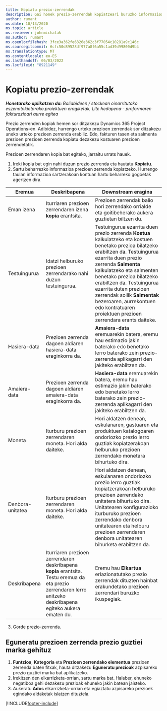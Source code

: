 ```yaml
---
title: Kopiatu prezio-zerrendak
description: Gai honek prezio-zerrendak kopiatzeari buruzko informazioa eskaintzen du Project Operations-en.
author: rumant
ms.date: 10/13/2020
ms.topic: article
ms.reviewer: johnmichalak
ms.author: rumant
ms.openlocfilehash: 3fce3a362fe6326e362c3f77054c10281a9c146c
ms.sourcegitcommit: 6cfc50d89528df977a8f6a55c1ad39d99800d9b4
ms.translationtype: MT
ms.contentlocale: eu-ES
ms.lasthandoff: 06/03/2022
ms.locfileid: "8921149"
---
```

# <a name="copy-price-lists"></a>Kopiatu prezio-zerrendak

_**Honetarako aplikatzen da:** Baliabideen / stockean oinarritutako eszenatokietarako proiektuen eragiketak, Lite hedapena - proformaren fakturazioari aurre egitea_

Prezio zerrenden kopiak hemen sor ditzakezu Dynamics 365 Project Operations-en. Adibidez, hurrengo urteko prezioen zerrendak sor ditzakezu uneko urteko prezioen zerrenda erabiliz.  Edo, fakturen tasen eta salmenta prezioen prezioen zerrenda kopiatu dezakezu kostuaren prezioen zerrendetatik. 

Prezioen zerrendaren kopia bat egiteko, jarraitu urrats hauek.

1. Ireki kopia bat egin nahi duzun prezio zerrenda eta hautatu **Kopiatu**.
2. Sartu beharrezko informazioa prezioen zerrenda kopiatzeko. Hurrengo taulan informazioa sartzerakoan kontuan hartu beharreko gogoetak agertzen dira.

| Eremua | Deskribapena | Downstream eragina |
| --- | --- | --- |
| Eman izena | Iturriaren prezioen zerrendaren izena **kopia** erantsita. | Prezioen zerrendak balio hori zerrendako orrialde eta goitibeherako aukera guztietan biltzen du. |
| Testuingurua | Idatzi helburuko prezioen zerrendarako nahi duzun testuingurua. | Testuingurua ezarrita duen prezio zerrenda **Kostua** kalkulatzeko eta kostuen benetako prezioa bilatzeko erabiltzen da. Testuingurua ezarrita duen prezio zerrenda **Salmenta** kalkulatzeko eta salmenten benetako prezioa bilatzeko erabiltzen da. Testuingurua ezarrita duten prezioen zerrendak soilik **Salmentak** bezeroaren, aurrekontuen edo kontratuaren proiektuen prezioen zerrendara erants daiteke. |
| Hasiera-data | Prezioen zerrenda dagoen aldiaren hasiera-data eraginkorra da. | **Amaiera-data** eremuarekin batera, eremu hau estimazio jakin baterako edo benetako lerro baterako zein prezio-zerrenda aplikagarri den jakiteko erabiltzen da. |
| Amaiera-data | Prezioen zerrenda dagoen aldiaren amaiera-data eraginkorra da. | **Hasiera-data** eremuarekin batera, eremu hau estimazio jakin baterako edo benetako lerro baterako zein prezio-zerrenda aplikagarri den jakiteko erabiltzen da. |
| Moneta | Iturburu prezioen zerrendaren moneta. Hori alda daiteke. | Hori aldatzen denean, eskulanaren, gastuaren eta produktuen katalogoaren ondoriozko prezio lerro guztiak kopiatzerakoan helburuko prezioen zerrendako monetara bihurtuko dira. |
| Denbora-unitatea | Iturburu prezioen zerrendaren moneta. Hori alda daiteke. | Hori aldatzen denean, eskulanaren ondoriozko prezio lerro guztiak kopiatzerakoan helburuko prezioen zerrendako unitatera bihurtuko dira. Unitatearen konfigurazioko iturburuko prezioen zerrendako denbora unitatearen eta helburu prezioen zerrendaren denbora unitatearen bihurketa erabiltzen da. |
| Deskribapena | Iturriaren prezioen zerrendaren deskribapena **kopia** erantsita. Testu eremua da eta prezio zerrendaren lerro anitzeko deskribapena egiteko aukera ematen du. | Eremu hau **Elkartua** erlazionatutako prezio zerrendak dituzten hainbat erakundetako prezioen zerrendari buruzko ikuspegiak. |

3. Gorde prezio-zerrenda. 

## <a name="update-a-price-list-by-applying-a-mark-up-to-all-the-prices"></a>Eguneratu prezioen zerrenda prezio guztiei marka gehituz

1. **Funtzioa**, **Kategoria** eta **Prezioen zerrendako elementua** prezioen zerrenda baten fitxak, hauta ditzakezu **Eguneratu prezioak** azpisareko prezio guztiei marka bat aplikatzeko. 
2. Irekitzen den elkarrizketa-orrian, sartu marka bat. Halaber, ehuneko negatiboa gehi dezakezu prezioak ehuneko jakin batean jaisteko. 
3. Aukeratu **Ados** elkarrizketa-orrian eta egiaztatu azpisareko prezioek egindako aldaketak islatzen dituztela.


[!INCLUDE[footer-include](../includes/footer-banner.md)]